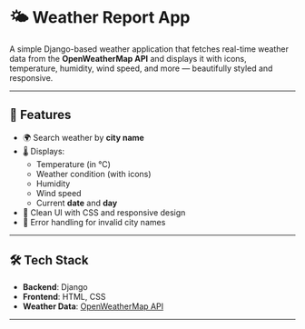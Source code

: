 # 🌤️ Weather Report App

A simple Django-based weather application that fetches real-time weather data from the **OpenWeatherMap API** and displays it with icons, temperature, humidity, wind speed, and more — beautifully styled and responsive.

---

## 🚀 Features

- 🌍 Search weather by **city name**
- 🌡️ Displays:
  - Temperature (in °C)
  - Weather condition (with icons)
  - Humidity
  - Wind speed
  - Current **date** and **day**
- 🎨 Clean UI with CSS and responsive design
- 🎯 Error handling for invalid city names

---

## 🛠️ Tech Stack

- **Backend**: Django
- **Frontend**: HTML, CSS
- **Weather Data**: [OpenWeatherMap API](https://openweathermap.org/current)

---

